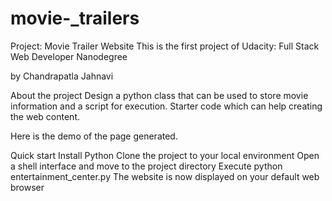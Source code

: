 # movie-_trailers
Project: Movie Trailer Website
This is the first project of Udacity: Full Stack Web Developer Nanodegree

by Chandrapatla Jahnavi

About the project
Design a python class that can be used to store movie information and a script for execution. Starter code which can help creating the web content.

Here is the demo of the page generated.

Quick start
Install Python
Clone the project to your local environment
Open a shell interface and move to the project directory
Execute python entertainment_center.py
The website is now displayed on your default web browser
